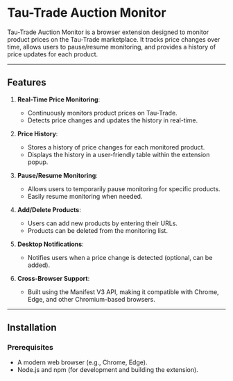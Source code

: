 # Tau-Trade Auction Monitor

Tau-Trade Auction Monitor is a browser extension designed to monitor product prices on the Tau-Trade marketplace. It tracks price changes over time, allows users to pause/resume monitoring, and provides a history of price updates for each product.

---

## Features

1. **Real-Time Price Monitoring**:
   - Continuously monitors product prices on Tau-Trade.
   - Detects price changes and updates the history in real-time.

2. **Price History**:
   - Stores a history of price changes for each monitored product.
   - Displays the history in a user-friendly table within the extension popup.

3. **Pause/Resume Monitoring**:
   - Allows users to temporarily pause monitoring for specific products.
   - Easily resume monitoring when needed.

4. **Add/Delete Products**:
   - Users can add new products by entering their URLs.
   - Products can be deleted from the monitoring list.

5. **Desktop Notifications**:
   - Notifies users when a price change is detected (optional, can be added).

6. **Cross-Browser Support**:
   - Built using the Manifest V3 API, making it compatible with Chrome, Edge, and other Chromium-based browsers.

---

## Installation

### Prerequisites
- A modern web browser (e.g., Chrome, Edge).
- Node.js and npm (for development and building the extension).
